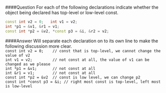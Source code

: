 ####Question
For each of the following declarations indicate whether the object being declared has top-level or low-level const.
```cpp
const int v2 = 0;   int v1 = v2;
int *p1 = &v1, &r1 = v1;
const int *p2 = &v2, *const p3 = &i, &r2 = v2;
```
####Answer
Will separate each declaration on to its own line to make the following discussion more clear.  
`const int v2 = 0;    // const that is top-level, we cannot change the value of v2 `  
`int v1 = v2;         // not const at all, the value of v1 can be changed as we please`  
`int *p1 = &v1;       // not const at all`  
`int &r1 = v1;        // not const at all`  
`const int *p2 = &v2  // const is low level, we can change p2`  
`const int *const p3 = &i; // right most const is top-level, left most is low-level`
